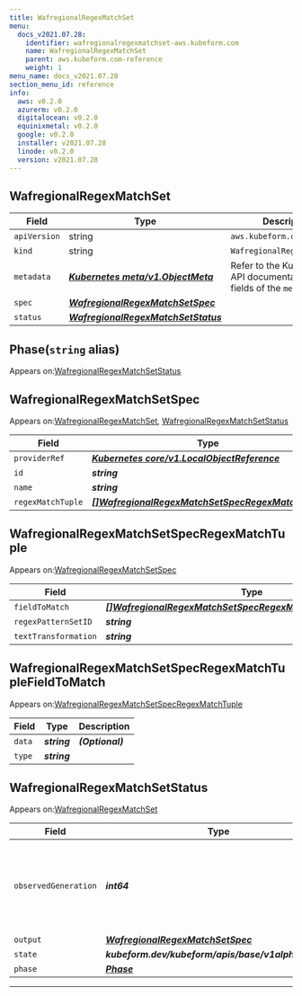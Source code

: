 ```yaml
---
title: WafregionalRegexMatchSet
menu:
  docs_v2021.07.28:
    identifier: wafregionalregexmatchset-aws.kubeform.com
    name: WafregionalRegexMatchSet
    parent: aws.kubeform.com-reference
    weight: 1
menu_name: docs_v2021.07.28
section_menu_id: reference
info:
  aws: v0.2.0
  azurerm: v0.2.0
  digitalocean: v0.2.0
  equinixmetal: v0.2.0
  google: v0.2.0
  installer: v2021.07.28
  linode: v0.2.0
  version: v2021.07.28
---
```


## WafregionalRegexMatchSet
| Field | Type | Description |
| ------ | ----- | ----------- |
| `apiVersion` | string | `aws.kubeform.com/v1alpha1` |
|    `kind` | string | `WafregionalRegexMatchSet` |
| `metadata` | ***[Kubernetes meta/v1.ObjectMeta](https://v1-18.docs.kubernetes.io/docs/reference/generated/kubernetes-api/v1.18/#objectmeta-v1-meta)***|Refer to the Kubernetes API documentation for the fields of the `metadata` field.|
| `spec` | ***[WafregionalRegexMatchSetSpec](#wafregionalregexmatchsetspec)***||
| `status` | ***[WafregionalRegexMatchSetStatus](#wafregionalregexmatchsetstatus)***||
## Phase(`string` alias)

Appears on:[WafregionalRegexMatchSetStatus](#wafregionalregexmatchsetstatus)

## WafregionalRegexMatchSetSpec

Appears on:[WafregionalRegexMatchSet](#wafregionalregexmatchset), [WafregionalRegexMatchSetStatus](#wafregionalregexmatchsetstatus)

| Field | Type | Description |
| ------ | ----- | ----------- |
| `providerRef` | ***[Kubernetes core/v1.LocalObjectReference](https://v1-18.docs.kubernetes.io/docs/reference/generated/kubernetes-api/v1.18/#localobjectreference-v1-core)***||
| `id` | ***string***||
| `name` | ***string***||
| `regexMatchTuple` | ***[[]WafregionalRegexMatchSetSpecRegexMatchTuple](#wafregionalregexmatchsetspecregexmatchtuple)***| ***(Optional)*** |
## WafregionalRegexMatchSetSpecRegexMatchTuple

Appears on:[WafregionalRegexMatchSetSpec](#wafregionalregexmatchsetspec)

| Field | Type | Description |
| ------ | ----- | ----------- |
| `fieldToMatch` | ***[[]WafregionalRegexMatchSetSpecRegexMatchTupleFieldToMatch](#wafregionalregexmatchsetspecregexmatchtuplefieldtomatch)***||
| `regexPatternSetID` | ***string***||
| `textTransformation` | ***string***||
## WafregionalRegexMatchSetSpecRegexMatchTupleFieldToMatch

Appears on:[WafregionalRegexMatchSetSpecRegexMatchTuple](#wafregionalregexmatchsetspecregexmatchtuple)

| Field | Type | Description |
| ------ | ----- | ----------- |
| `data` | ***string***| ***(Optional)*** |
| `type` | ***string***||
## WafregionalRegexMatchSetStatus

Appears on:[WafregionalRegexMatchSet](#wafregionalregexmatchset)

| Field | Type | Description |
| ------ | ----- | ----------- |
| `observedGeneration` | ***int64***| ***(Optional)*** Resource generation, which is updated on mutation by the API Server.|
| `output` | ***[WafregionalRegexMatchSetSpec](#wafregionalregexmatchsetspec)***| ***(Optional)*** |
| `state` | ***kubeform.dev/kubeform/apis/base/v1alpha1.State***| ***(Optional)*** |
| `phase` | ***[Phase](#phase)***| ***(Optional)*** |
---
